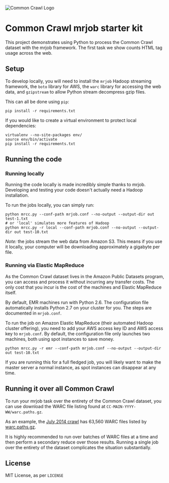 ![Common Crawl Logo](http://commoncrawl.org/wp-content/uploads/2012/04/ccLogo.png)

# Common Crawl mrjob starter kit

This project demonstrates using Python to process the Common Crawl dataset with the mrjob framework.
The first task we show counts HTML tag usage across the web.

## Setup

To develop locally, you will need to install the `mrjob` Hadoop streaming framework, the `boto` library for AWS, the `warc` library for accessing the web data, and `gzipstream` to allow Python stream decompress gzip files.

This can all be done using `pip`:

    pip install -r requirements.txt

If you would like to create a virtual environment to protect local dependencies:

    virtualenv --no-site-packages env/
    source env/bin/activate
    pip install -r requirements.txt

## Running the code

### Running locally

Running the code locally is made incredibly simple thanks to mrjob.
Developing and testing your code doesn't actually need a Hadoop installation.

To run the jobs locally, you can simply run:

    python mrcc.py --conf-path mrjob.conf --no-output --output-dir out test-1.txt
    # or 'local' simulates more features of Hadoop
    python mrcc.py -r local --conf-path mrjob.conf --no-output --output-dir out test-10.txt

*Note:* the jobs stream the web data from Amazon S3.
This means if you use it locally, your computer will be downloading approximately a gigabyte per file.

### Running via Elastic MapReduce

As the Common Crawl dataset lives in the Amazon Public Datasets program, you can access and process it without incurring any transfer costs.
The only cost that you incur is the cost of the machines and Elastic MapReduce itself.

By default, EMR machines run with Python 2.6.
The configuration file automatically installs Python 2.7 on your cluster for you.
The steps are documented in `mrjob.conf`.

To run the job on Amazon Elastic MapReduce (their automated Hadoop cluster offering), you need to add your AWS access key ID and AWS access key to `mrjob.conf`.
By default, the configuration file only launches two machines, both using spot instances to save money.

    python mrcc.py -r emr --conf-path mrjob.conf --no-output --output-dir out test-10.txt

If you are running this for a full fledged job, you will likely want to make the master server a normal instance, as spot instances can disappear at any time.

## Running it over all Common Crawl

To run your mrjob task over the entirety of the Common Crawl dataset, you can use download the WARC file listing found at `CC-MAIN-YYYY-WW/warc.paths.gz`.

As an example, the [July 2014 crawl](http://commoncrawl.org/july-2014-crawl-data-available/) has 63,560 WARC files listed by [warc.paths.gz](https://aws-publicdatasets.s3.amazonaws.com/common-crawl/crawl-data/CC-MAIN-2014-23/warc.path.gz).

It is highly recommended to run over batches of WARC files at a time and then perform a secondary reduce over those results.
Running a single job over the entirety of the dataset complicates the situation substantially.

## License

MIT License, as per `LICENSE`
